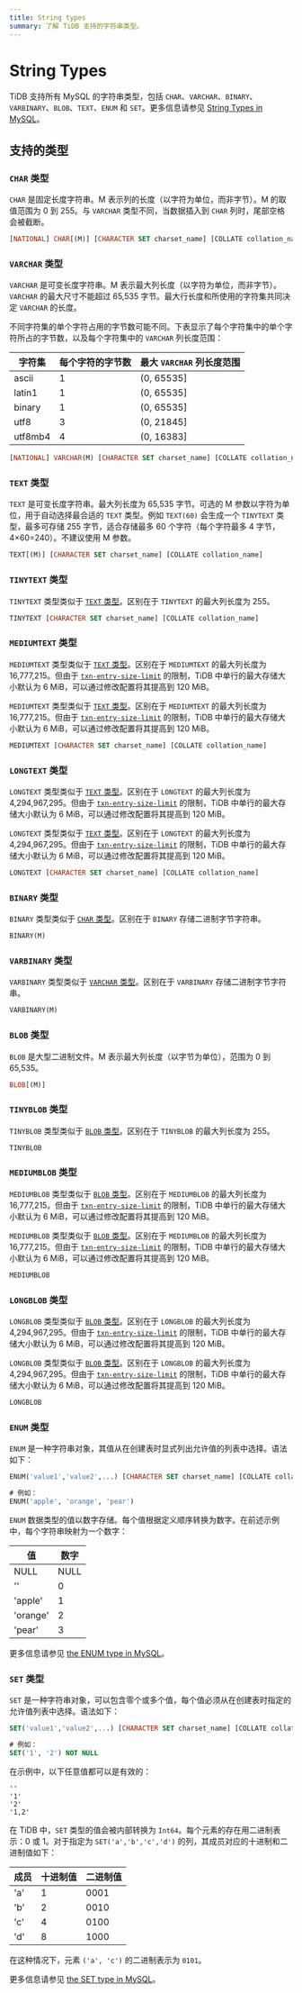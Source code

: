 ```yaml
---
title: String types
summary: 了解 TiDB 支持的字符串类型。
---
```


# String Types

TiDB 支持所有 MySQL 的字符串类型，包括 `CHAR`、`VARCHAR`、`BINARY`、`VARBINARY`、`BLOB`、`TEXT`、`ENUM` 和 `SET`。更多信息请参见 [String Types in MySQL](https://dev.mysql.com/doc/refman/8.0/en/string-types.html)。

## 支持的类型

### `CHAR` 类型

`CHAR` 是固定长度字符串。M 表示列的长度（以字符为单位，而非字节）。M 的取值范围为 0 到 255。与 `VARCHAR` 类型不同，当数据插入到 `CHAR` 列时，尾部空格会被截断。

```sql
[NATIONAL] CHAR[(M)] [CHARACTER SET charset_name] [COLLATE collation_name]
```

### `VARCHAR` 类型

`VARCHAR` 是可变长度字符串。M 表示最大列长度（以字符为单位，而非字节）。`VARCHAR` 的最大尺寸不能超过 65,535 字节。最大行长度和所使用的字符集共同决定 `VARCHAR` 的长度。

不同字符集的单个字符占用的字节数可能不同。下表显示了每个字符集中的单个字符所占的字节数，以及每个字符集中的 `VARCHAR` 列长度范围：

| 字符集 | 每个字符的字节数 | 最大 `VARCHAR` 列长度范围 |
| ----- | ---- | ---- |
| ascii | 1 | (0, 65535] |
| latin1 | 1 | (0, 65535] |
| binary | 1 | (0, 65535] |
| utf8 | 3 | (0, 21845] |
| utf8mb4 | 4 | (0, 16383] |

```sql
[NATIONAL] VARCHAR(M) [CHARACTER SET charset_name] [COLLATE collation_name]
```

### `TEXT` 类型

`TEXT` 是可变长度字符串。最大列长度为 65,535 字节。可选的 M 参数以字符为单位，用于自动选择最合适的 `TEXT` 类型。例如 `TEXT(60)` 会生成一个 `TINYTEXT` 类型，最多可存储 255 字节，适合存储最多 60 个字符（每个字符最多 4 字节，4×60=240）。不建议使用 M 参数。

```sql
TEXT[(M)] [CHARACTER SET charset_name] [COLLATE collation_name]
```

### `TINYTEXT` 类型

`TINYTEXT` 类型类似于 [`TEXT` 类型](#text-type)。区别在于 `TINYTEXT` 的最大列长度为 255。

```sql
TINYTEXT [CHARACTER SET charset_name] [COLLATE collation_name]
```

### `MEDIUMTEXT` 类型

<CustomContent platform="tidb">

`MEDIUMTEXT` 类型类似于 [`TEXT` 类型](#text-type)。区别在于 `MEDIUMTEXT` 的最大列长度为 16,777,215。但由于 [`txn-entry-size-limit`](/tidb-configuration-file.md#txn-entry-size-limit-new-in-v4010-and-v500) 的限制，TiDB 中单行的最大存储大小默认为 6 MiB，可以通过修改配置将其提高到 120 MiB。

</CustomContent>
<CustomContent platform="tidb-cloud">

`MEDIUMTEXT` 类型类似于 [`TEXT` 类型](#text-type)。区别在于 `MEDIUMTEXT` 的最大列长度为 16,777,215。但由于 [`txn-entry-size-limit`](https://docs.pingcap.com/tidb/stable/tidb-configuration-file#txn-entry-size-limit-new-in-v4010-and-v500) 的限制，TiDB 中单行的最大存储大小默认为 6 MiB，可以通过修改配置将其提高到 120 MiB。

</CustomContent>

```sql
MEDIUMTEXT [CHARACTER SET charset_name] [COLLATE collation_name]
```

### `LONGTEXT` 类型

<CustomContent platform="tidb">

`LONGTEXT` 类型类似于 [`TEXT` 类型](#text-type)。区别在于 `LONGTEXT` 的最大列长度为 4,294,967,295。但由于 [`txn-entry-size-limit`](/tidb-configuration-file.md#txn-entry-size-limit-new-in-v4010-and-v500) 的限制，TiDB 中单行的最大存储大小默认为 6 MiB，可以通过修改配置将其提高到 120 MiB。

</CustomContent>
<CustomContent platform="tidb-cloud">

`LONGTEXT` 类型类似于 [`TEXT` 类型](#text-type)。区别在于 `LONGTEXT` 的最大列长度为 4,294,967,295。但由于 [`txn-entry-size-limit`](https://docs.pingcap.com/tidb/stable/tidb-configuration-file#txn-entry-size-limit-new-in-v4010-and-v500) 的限制，TiDB 中单行的最大存储大小默认为 6 MiB，可以通过修改配置将其提高到 120 MiB。

</CustomContent>

```sql
LONGTEXT [CHARACTER SET charset_name] [COLLATE collation_name]
```

### `BINARY` 类型

`BINARY` 类型类似于 [`CHAR` 类型](#char-type)。区别在于 `BINARY` 存储二进制字节字符串。

```sql
BINARY(M)
```

### `VARBINARY` 类型

`VARBINARY` 类型类似于 [`VARCHAR` 类型](#varchar-type)。区别在于 `VARBINARY` 存储二进制字节字符串。

```sql
VARBINARY(M)
```

### `BLOB` 类型

`BLOB` 是大型二进制文件。M 表示最大列长度（以字节为单位），范围为 0 到 65,535。

```sql
BLOB[(M)]
```

### `TINYBLOB` 类型

`TINYBLOB` 类型类似于 [`BLOB` 类型](#blob-type)。区别在于 `TINYBLOB` 的最大列长度为 255。

```sql
TINYBLOB
```

### `MEDIUMBLOB` 类型

<CustomContent platform="tidb">

`MEDIUMBLOB` 类型类似于 [`BLOB` 类型](#blob-type)。区别在于 `MEDIUMBLOB` 的最大列长度为 16,777,215。但由于 [`txn-entry-size-limit`](/tidb-configuration-file.md#txn-entry-size-limit-new-in-v4010-and-v500) 的限制，TiDB 中单行的最大存储大小默认为 6 MiB，可以通过修改配置将其提高到 120 MiB。

</CustomContent>
<CustomContent platform="tidb-cloud">

`MEDIUMBLOB` 类型类似于 [`BLOB` 类型](#blob-type)。区别在于 `MEDIUMBLOB` 的最大列长度为 16,777,215。但由于 [`txn-entry-size-limit`](https://docs.pingcap.com/tidb/stable/tidb-configuration-file#txn-entry-size-limit-new-in-v4010-and-v500) 的限制，TiDB 中单行的最大存储大小默认为 6 MiB，可以通过修改配置将其提高到 120 MiB。

</CustomContent>

```sql
MEDIUMBLOB
```

### `LONGBLOB` 类型

<CustomContent platform="tidb">

`LONGBLOB` 类型类似于 [`BLOB` 类型](#blob-type)。区别在于 `LONGBLOB` 的最大列长度为 4,294,967,295。但由于 [`txn-entry-size-limit`](/tidb-configuration-file.md#txn-entry-size-limit-new-in-v4010-and-v500) 的限制，TiDB 中单行的最大存储大小默认为 6 MiB，可以通过修改配置将其提高到 120 MiB。

</CustomContent>
<CustomContent platform="tidb-cloud">

`LONGBLOB` 类型类似于 [`BLOB` 类型](#blob-type)。区别在于 `LONGBLOB` 的最大列长度为 4,294,967,295。但由于 [`txn-entry-size-limit`](https://docs.pingcap.com/tidb/stable/tidb-configuration-file#txn-entry-size-limit-new-in-v4010-and-v500) 的限制，TiDB 中单行的最大存储大小默认为 6 MiB，可以通过修改配置将其提高到 120 MiB。

</CustomContent>

```sql
LONGBLOB
```

### `ENUM` 类型

`ENUM` 是一种字符串对象，其值从在创建表时显式列出允许值的列表中选择。语法如下：

```sql
ENUM('value1','value2',...) [CHARACTER SET charset_name] [COLLATE collation_name]

# 例如：
ENUM('apple', 'orange', 'pear')
```

`ENUM` 数据类型的值以数字存储。每个值根据定义顺序转换为数字。在前述示例中，每个字符串映射为一个数字：

| 值 | 数字 |
| ---- | ---- |
| NULL | NULL |
| '' | 0 |
| 'apple' | 1 |
| 'orange' | 2 |
| 'pear' | 3 |

更多信息请参见 [the ENUM type in MySQL](https://dev.mysql.com/doc/refman/8.0/en/enum.html)。

### `SET` 类型

`SET` 是一种字符串对象，可以包含零个或多个值，每个值必须从在创建表时指定的允许值列表中选择。语法如下：

```sql
SET('value1','value2',...) [CHARACTER SET charset_name] [COLLATE collation_name]

# 例如：
SET('1', '2') NOT NULL
```

在示例中，以下任意值都可以是有效的：

```
''
'1'
'2'
'1,2'
```

在 TiDB 中，`SET` 类型的值会被内部转换为 `Int64`。每个元素的存在用二进制表示：0 或 1。对于指定为 `SET('a','b','c','d')` 的列，其成员对应的十进制和二进制值如下：

| 成员 | 十进制值 | 二进制值 |
| ---- | ---- | ------ |
| 'a' | 1 | 0001 |
| 'b' | 2 | 0010 |
| 'c' | 4 | 0100 |
| 'd' | 8 | 1000 |

在这种情况下，元素 `('a', 'c')` 的二进制表示为 `0101`。

更多信息请参见 [the SET type in MySQL](https://dev.mysql.com/doc/refman/8.0/en/set.html)。